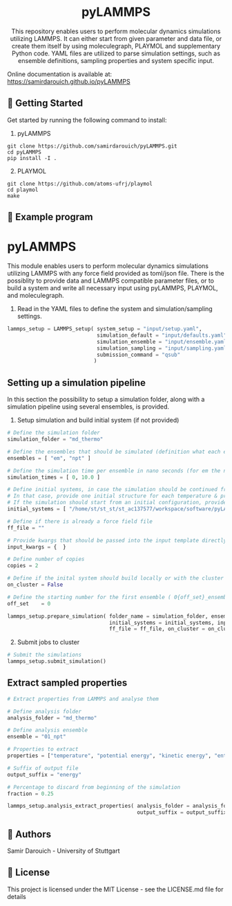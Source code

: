 <h1 align="center">
  pyLAMMPS
</h1>
<p align="center">This repository enables users to perform molecular dynamics simulations utilizing LAMMPS. It can either start from given parameter and data file, or create them itself by using moleculegraph, PLAYMOL and supplementary Python code. YAML files are utilized to parse simulation settings, such as ensemble definitions, sampling properties and system specific input.  </p>

Online documentation is available at: https://samirdarouich.github.io/pyLAMMPS

## 🚀 Getting Started

Get started by running the following command to install:

1. pyLAMMPS
```
git clone https://github.com/samirdarouich/pyLAMMPS.git
cd pyLAMMPS
pip install -I .
```
2. PLAYMOL
```
git clone https://github.com/atoms-ufrj/playmol
cd playmol
make
```


## 🐍 Example program

# pyLAMMPS

This module enables users to perform molecular dynamics simulations utilizing LAMMPS with any force field provided as toml/json file. 
There is the possiblity to provide data and LAMMPS compatible parameter files, or to build a system and write all necessary input using pyLAMMPS, PLAYMOL, and moleculegraph.

1) Read in the YAML files to define the system and simulation/sampling settings.

```python
lammps_setup = LAMMPS_setup( system_setup = "input/setup.yaml", 
                             simulation_default = "input/defaults.yaml",
                             simulation_ensemble = "input/ensemble.yaml",
                             simulation_sampling = "input/sampling.yaml",
                             submission_command = "qsub"
                            )
```

## Setting up a simulation pipeline

In this section the possibility to setup a simulation folder, along with a simulation pipeline using several ensembles, is provided.

1) Setup simulation and build initial system (if not provided)

```python
# Define the simulation folder
simulation_folder = "md_thermo"

# Define the ensembles that should be simulated (definition what each ensemble means is provided in yaml file)
ensembles = [ "em", "npt" ] 

# Define the simulation time per ensemble in nano seconds (for em the number of iterations is provided in the ensemble yaml)
simulation_times = [ 0, 10.0 ]

# Define initial systems, in case the simulation should be continued from a prior simulation.
# In that case, provide one initial structure for each temperature & pressure state.
# If the simulation should start from an initial configuration, provide an empty list.
initial_systems = [ "/home/st/st_st/st_ac137577/workspace/software/pyLAMMPS/example/butane_hexane/md_thermo/temp_343_pres_4/build/system.data" ]

# Define if there is already a force field file
ff_file = ""

# Provide kwargs that should be passed into the input template directly
input_kwargs = {  }

# Define number of copies
copies = 2

# Define if the inital system should build locally or with the cluster
on_cluster = False

# Define the starting number for the first ensemble ( 0{off_set}_ensemble )
off_set    = 0

lammps_setup.prepare_simulation( folder_name = simulation_folder, ensembles = ensembles, simulation_times = simulation_times,
                                 initial_systems = initial_systems, input_kwargs = input_kwargs, copies = copies,
                                 ff_file = ff_file, on_cluster = on_cluster,  off_set = off_set )
```

2) Submit jobs to cluster

```python
# Submit the simulations
lammps_setup.submit_simulation()
```
## Extract sampled properties

```python
# Extract properties from LAMMPS and analyse them

# Define analysis folder
analysis_folder = "md_thermo"

# Define analysis ensemble
ensemble = "01_npt"  

# Properties to extract
properties = ["temperature", "potential energy", "kinetic energy", "enthalpy"]

# Suffix of output file
output_suffix = "energy"

# Percentage to discard from beginning of the simulation
fraction = 0.25

lammps_setup.analysis_extract_properties( analysis_folder = analysis_folder, ensemble = ensemble, extracted_properties = properties, 
                                          output_suffix = output_suffix, fraction =  fraction )
```


## 👫 Authors

Samir Darouich - University of Stuttgart

## 📄 License

This project is licensed under the MIT License - see the LICENSE.md file for details
